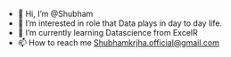 - 👋 Hi, I’m @Shubham 
- 👀 I’m interested in role that Data plays in day to day life.
- 🌱 I’m currently learning Datascience from ExcelR 
- 📫 How to reach me Shubhamkrjha.official@gmail.com


<!---
Shubhamkrjha/Shubhamkrjha is a ✨ special ✨ repository because its `README.md` (this file) appears on your GitHub profile.
You can click the Preview link to take a look at your changes.
--->
